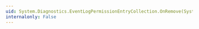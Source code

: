 ```yaml
---
uid: System.Diagnostics.EventLogPermissionEntryCollection.OnRemove(System.Int32,System.Object)
internalonly: False
---
```

